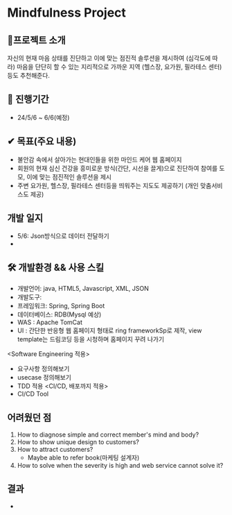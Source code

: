 # Mindfulness Project 

## 📱프로젝트 소개
자신의 현재 마음 상태를 진단하고 이에 맞는 점진적 솔루션을 제시하여 (심각도에 따라)
마음을 단단히 할 수 있는 지리적으로 가까운 지역 (헬스장, 요가원, 필라테스 센터)등도 추천해준다. 

## 📅 진행기간
- 24/5/6 ~ 6/6(예정)

## ✔ 목표(주요 내용) 
- 불안감 속에서 살아가는 현대인들을 위한 마인드 케어 웹 홈페이지 
- 회원의 현재 심신 건강을 흥미로운 방식(간단, 시선을 끌게)으로 진단하여 참여를 도모, 이에 맞는 점진적인 솔루션을 제시
- 주변 요가원, 헬스장, 필라테스 센터등을 띄워주는 지도도 제공하기 (개인 맞춤서비스도 제공)

## 개발 일지
- 5/6: Json방식으로 데이터 전달하기
- 
## 🛠 개발환경 && 사용 스킬
- 개발언어: java, HTML5, Javascript, XML, JSON
- 개발도구:
- 프레임워크: Spring, Spring Boot
- 데이터베이스: RDB(Mysql 예상)
- WAS : Apache TomCat
- UI : 간단한 반응형 웹 홈페이지 형태로 ring frameworkSp로 제작, view template는 드림코딩 등을 시청하며 홈페이지 꾸려 나가기

<Software Engineering 적용>
- 요구사항 정의해보기
- usecase 정의해보기 
- TDD 적용
<CI/CD, 배포까지 적용>
- CI/CD Tool

## 어려웠던 점
1. How to diagnose simple and correct member's mind and body?
2. How to show unique design to customers?
3. How to attract customers?
   - Maybe able to refer book(마케팅 설계자)
4. How to solve when the severity is high and web service cannot solve it?

## 결과
 





- 
 